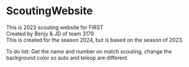 # ScoutingWebsite
This is 2023 scouting website for FIRST <br>
Created by Benjy & JD of team 3179 <br>
This is created for the season 2024, but is based on the season of 2023. <br>

To do list: Get the name and number on match scouting, change the background color so auto and teleop are different.
